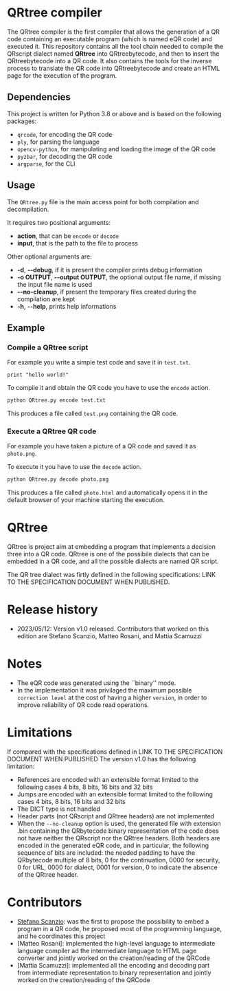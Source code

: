 # QRtree compiler

The QRtree compiler is the first compiler that allows the generation of a QR code containing an executable program (which is named eQR code) and executed it.
This repository contains all the tool chain needed to compile the QRscript dialect named **QRtree** into QRtreebytecode, and then to insert the QRtreebytecode into a QR code. It also contains the tools for the inverse process to translate the QR code into QRtreebytecode and create an HTML page for the execution of the program.


## Dependencies

This project is written for Python 3.8 or above and is based on the following packages:
- `qrcode`, for encoding the QR code
- `ply`, for parsing the language
- `opencv-python`, for manipulating and loading the image of the QR code
- `pyzbar`, for decoding the QR code
- `argparse`, for the CLI

## Usage

The `QRtree.py` file is the main access point for both compilation and decompilation.

It requires two positional arguments:
- **action**, that can be `encode` or `decode`
- **input**, that is the path to the file to process

Other optional arguments are:
- **-d**, **--debug**, if it is present the compiler prints debug information
- **-o OUTPUT**, **--output OUTPUT**, the optional output file name, if missing the input file name is used
- **--no-cleanup**, if present the temporary files created during the compilation are kept
- **-h**, **--help**, prints help informations

## Example

### Compile a QRtree script

For example you write a simple test code and save it in `test.txt`.
```
print "hello world!"
```

To compile it and obtain the QR code you have to use the `encode` action.
```bash
python QRtree.py encode test.txt
```

This produces a file called `test.png` containing the QR code.

### Execute a QRtree QR code

For example you have taken a picture of a QR code and saved it as `photo.png`.

To execute it you have to use the `decode` action.
```bash
python QRtree.py decode photo.png
```

This produces a file called `photo.html` and automatically opens it in the default browser of your machine starting the execution.

# QRtree
QRtree is project aim at embedding a program that implements a decision three into a QR code. QRtree is one of the possibile dialects that can be embedded in a QR code, and all the possible dialects are named QR script.

The QR tree dialect was firtly defined in the following specifications: LINK TO THE SPECIFICATION DOCUMENT WHEN PUBLISHED.

# Release history
- 2023/05/12: Version v1.0 released. Contributors that worked on this edition are Stefano Scanzio, Matteo Rosani, and Mattia Scamuzzi

# Notes
- The eQR code was generated using the ``binary'' mode.
- In the implementation it was privilaged the maximum possible ``correction level`` at the cost of having a higher ``version``, in order to improve reliability of QR code read operations.

# Limitations
If compared with the specifications defined in LINK TO THE SPECIFICATION DOCUMENT WHEN PUBLISHED
The version v1.0 has the following limitation:
- References are encoded with an extensible format limited to the following cases 4 bits, 8 bits, 16 bits and 32 bits
- Jumps are encoded with an extensible format limited to the following cases 4 bits, 8 bits, 16 bits and 32 bits
- The DICT type is not handled
- Header parts (not QRscript and QRtree headers) are not implemented
- When the ``--no-cleanup`` option is used, the generated file with extension .bin containing the QRbytecode binary representation of the code does not have neither the QRscript nor the QRtree headers. Both headers are encoded in the generated eQR code, and in particular, the following sequence of bits are included: the needed padding to have the QRbytecode multiple of 8 bits, 0 for the continuation, 0000 for security, 0 for URL, 0000 for dialect, 0001 for version, 0 to indicate the absence of the QRtree header.

# Contributors
- [Stefano Scanzio](https://www.skenz.it/ss): was the first to propose the possibility to embed a program in a QR code, he proposed most of the programming language, and he coordinates this project
- [Matteo Rosani]: implemented the high-level language to intermediate language compiler ad the intermediate language to HTML page converter and jointly worked on the creation/reading of the QRCode
- [Mattia Scamuzzi]: implemented all the encoding and decoding part from intermediate representation to binary representation and jointly worked on the creation/reading of the QRCode

